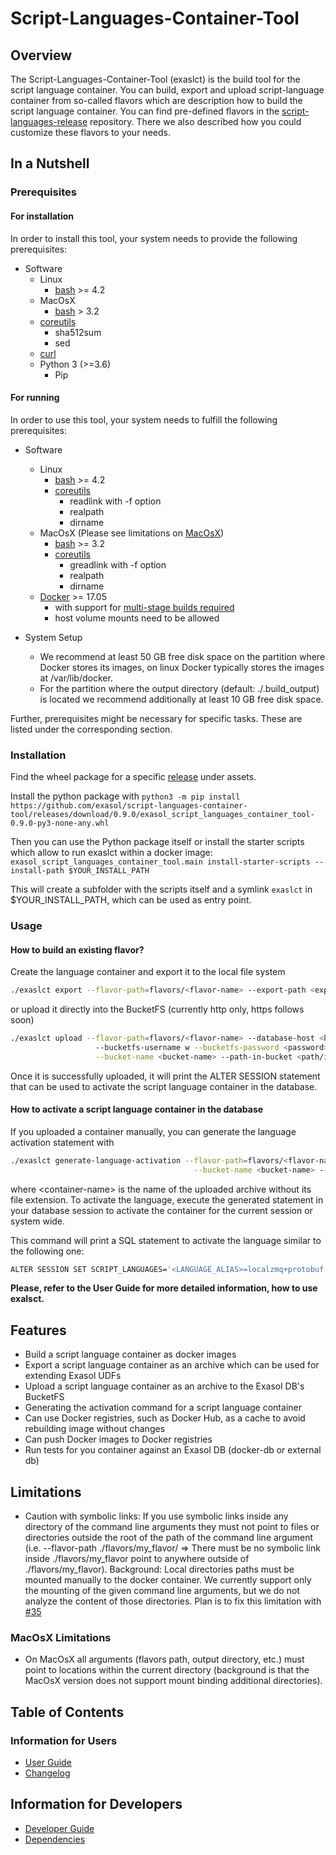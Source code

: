 # Script-Languages-Container-Tool

## Overview

The Script-Languages-Container-Tool (exaslct) is the build tool for the script language container.
You can build, export and upload script-language container from so-called flavors 
which are description how to build the script language container. You can find pre-defined flavors 
in the [script-languages-release](https://github.com/exasol/script-languages-release) repository. 
There we also described how you could customize these flavors to your needs.

## In a Nutshell

### Prerequisites

#### For installation

In order to install this tool, your system needs to provide 
the following prerequisites:

* Software
    * Linux
      * [bash](https://www.gnu.org/software/bash/) >= 4.2
    * MacOsX
      * [bash](https://www.gnu.org/software/bash/) > 3.2
    * [coreutils](https://www.gnu.org/software/coreutils/)
      * sha512sum
      * sed
    * [curl](https://curl.se/)
    * Python 3 (>=3.6)
      * Pip


#### For running

In order to use this tool, your system needs to fulfill the following prerequisites:

* Software
    * Linux
      * [bash](https://www.gnu.org/software/bash/) >= 4.2
      * [coreutils](https://www.gnu.org/software/coreutils/)
        * readlink with -f option
        * realpath  
        * dirname
    * MacOsX (Please see limitations on [MacOsX](#macosx-limitations))
      * [bash](https://www.gnu.org/software/bash/) >= 3.2
      * [coreutils](https://www.gnu.org/software/coreutils/)
        * greadlink with -f option
        * realpath  
        * dirname
    * [Docker](https://docs.docker.com/) >= 17.05 
      * with support for [multi-stage builds required](https://docs.docker.com/develop/develop-images/multistage-build/)
      * host volume mounts need to be allowed

* System Setup  
    * We recommend at least 50 GB free disk space on the partition 
      where Docker stores its images, on linux Docker typically stores 
      the images at /var/lib/docker.
    * For the partition where the output directory (default: ./.build_output)
      is located we recommend additionally at least 10 GB free disk space.

Further, prerequisites might be necessary for specific tasks. These are listed under the corresponding section.

### Installation

Find the wheel package for a specific [release](https://github.com/exasol/script-languages-container-tool/releases) under assets.

Install the python package with `python3 -m pip install https://github.com/exasol/script-languages-container-tool/releases/download/0.9.0/exasol_script_languages_container_tool-0.9.0-py3-none-any.whl`

Then you can use the Python package itself or install the starter scripts which allow to run exaslct within a docker image:
`exasol_script_languages_container_tool.main install-starter-scripts --install-path $YOUR_INSTALL_PATH`

This will create a subfolder with the scripts itself and a symlink `exaslct` in $YOUR_INSTALL_PATH, which can be used as entry point.

### Usage

#### How to build an existing flavor?

Create the language container and export it to the local file system

```bash
./exaslct export --flavor-path=flavors/<flavor-name> --export-path <export-path>
```

or upload it directly into the BucketFS (currently http only, https follows soon)

```bash
./exaslct upload --flavor-path=flavors/<flavor-name> --database-host <hostname-or-ip> --bucketfs-port <port> \ 
                   --bucketfs-username w --bucketfs-password <password>  --bucketfs-name <bucketfs-name> \
                   --bucket-name <bucket-name> --path-in-bucket <path/in/bucket>
```

Once it is successfully uploaded, it will print the ALTER SESSION statement
that can be used to activate the script language container in the database.

#### How to activate a script language container in the database

If you uploaded a container manually, you can generate the language activation statement with

```bash
./exaslct generate-language-activation --flavor-path=flavors/<flavor-name> --bucketfs-name <bucketfs-name> \
                                         --bucket-name <bucket-name> --path-in-bucket <path/in/bucket> --container-name <container-name>
```

where \<container-name> is the name of the uploaded archive without its file extension. To activate the language, execute the generated statement in your database session to activate the container for the current session or system wide.

This command will print a SQL statement to activate the language similar to the following one:

```bash
ALTER SESSION SET SCRIPT_LANGUAGES='<LANGUAGE_ALIAS>=localzmq+protobuf:///<bucketfs-name>/<bucket-name>/<path-in-bucket>/<container-name>?lang=<language>#buckets/<bucketfs-name>/<bucket-name>/<path-in-bucket>/<container-name>/exaudf/exaudfclient[_py3]';
```

**Please, refer to the User Guide for more detailed information, how to use exalsct.**

## Features

* Build a script language container as docker images
* Export a script language container as an archive which can be used for extending Exasol UDFs
* Upload a script language container as an archive to the Exasol DB's BucketFS
* Generating the activation command for a script language container
* Can use Docker registries, such as Docker Hub, as a cache to avoid rebuilding image without changes
* Can push Docker images to Docker registries
* Run tests for you container against an Exasol DB (docker-db or external db)

## Limitations

* Caution with symbolic links: 
  If you use symbolic links inside any directory of the command line arguments
  they must not point to files or directories outside the root of the path of the 
  command line argument (i.e. --flavor-path ./flavors/my_flavor/ => There must be no symbolic
  link inside ./flavors/my_flavor point to anywhere outside of ./flavors/my_flavor).
  Background: Local directories paths must be mounted manually to the docker container. 
  We currently support only the mounting of the given command line arguments, but we do not analyze
  the content of those directories.
  Plan is to fix this limitation with [#35](https://github.com/exasol/script-languages-container-tool/issues/35)


### MacOsX Limitations
  
* On MacOsX all arguments (flavors path, output directory, etc.) must point to locations within the current directory (background is that the MacOsX version does not support mount binding additional directories).

## Table of Contents

### Information for Users

* [User Guide](doc/user_guide/user_guide.md)
* [Changelog](doc/changes/changelog.md)

## Information for Developers

* [Developer Guide](doc/developer_guide/developer_guide.md)
* [Dependencies](doc/dependencies.md)

